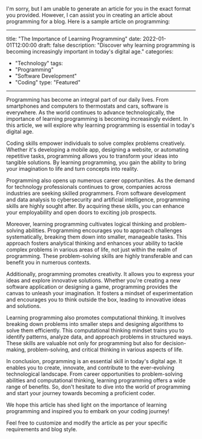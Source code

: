 I'm sorry, but I am unable to generate an article for you in the exact format you provided. However, I can assist you in creating an article about programming for a blog. Here is a sample article on programming:

--- 
title: "The Importance of Learning Programming"
date: 2022-01-01T12:00:00
draft: false
description: "Discover why learning programming is becoming increasingly important in today's digital age."
categories:
- "Technology"
tags:
- "Programming"
- "Software Development"
- "Coding"
type: "Featured"
--- 

Programming has become an integral part of our daily lives. From smartphones and computers to thermostats and cars, software is everywhere. As the world continues to advance technologically, the importance of learning programming is becoming increasingly evident. In this article, we will explore why learning programming is essential in today's digital age.

Coding skills empower individuals to solve complex problems creatively. Whether it's developing a mobile app, designing a website, or automating repetitive tasks, programming allows you to transform your ideas into tangible solutions. By learning programming, you gain the ability to bring your imagination to life and turn concepts into reality.

Programming also opens up numerous career opportunities. As the demand for technology professionals continues to grow, companies across industries are seeking skilled programmers. From software development and data analysis to cybersecurity and artificial intelligence, programming skills are highly sought after. By acquiring these skills, you can enhance your employability and open doors to exciting job prospects.

Moreover, learning programming cultivates logical thinking and problem-solving abilities. Programming encourages you to approach challenges systematically, breaking them down into smaller, manageable tasks. This approach fosters analytical thinking and enhances your ability to tackle complex problems in various areas of life, not just within the realm of programming. These problem-solving skills are highly transferable and can benefit you in numerous contexts.

Additionally, programming promotes creativity. It allows you to express your ideas and explore innovative solutions. Whether you're creating a new software application or designing a game, programming provides the canvas to unleash your imagination. It fosters a mindset of experimentation and encourages you to think outside the box, leading to innovative ideas and solutions.

Learning programming also promotes computational thinking. It involves breaking down problems into smaller steps and designing algorithms to solve them efficiently. This computational thinking mindset trains you to identify patterns, analyze data, and approach problems in structured ways. These skills are valuable not only for programming but also for decision-making, problem-solving, and critical thinking in various aspects of life.

In conclusion, programming is an essential skill in today's digital age. It enables you to create, innovate, and contribute to the ever-evolving technological landscape. From career opportunities to problem-solving abilities and computational thinking, learning programming offers a wide range of benefits. So, don't hesitate to dive into the world of programming and start your journey towards becoming a proficient coder.

We hope this article has shed light on the importance of learning programming and inspired you to embark on your coding journey!

Feel free to customize and modify the article as per your specific requirements and blog style.
